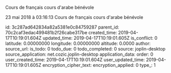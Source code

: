 Cours de français cours d\'arabe bénévole

23 mai 2018 à 03:16:13
Cours de français cours d\'arabe bénévole


id: 3c287ad642834a82a5381e0c84759287
parent_id: 70c2caf3edac499481b2f26cabe317be
created_time: 2019-04-17T10:19:01.604Z
updated_time: 2019-04-17T10:19:01.605Z
is_conflict: 0
latitude: 0.00000000
longitude: 0.00000000
altitude: 0.0000
author: 
source_url: 
is_todo: 0
todo_due: 0
todo_completed: 0
source: joplin-desktop
source_application: net.cozic.joplin-desktop
application_data: 
order: 0
user_created_time: 2019-04-17T10:19:01.604Z
user_updated_time: 2019-04-17T10:19:01.605Z
encryption_cipher_text: 
encryption_applied: 0
type_: 1